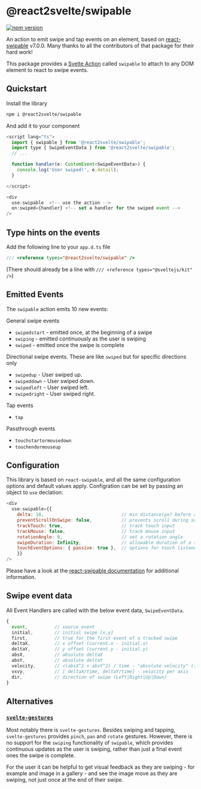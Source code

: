 # @react2svelte/swipable

[![npm version](https://img.shields.io/npm/v/@react2svelte/swipable.svg)](https://www.npmjs.com/package/@react2svelte/swipable)

An action to emit swipe and tap events on an element, based on [react-swipable](https://www.npmjs.com/package/react-swipeable) v7.0.0. Many thanks to all the contributors of that package for their hard work!

This package provides a [Svelte Action](https://svelte.dev/tutorial/actions) called `swipable` to attach to any DOM element to react to swipe events.

## Quickstart

Install the library

```bash
npm i @react2svelte/swipable
```

And add it to your component

```js
<script lang="ts">
  import { swipable } from '@react2svelte/swipable';
  import type { SwipeEventData } from '@react2svelte/swipable';
  // ...

  function handler(e: CustomEvent<SwipeEventData>) {
    console.log('User swiped!', e.detail);
  }

</script>

<div
  use:swipable  <!-- use the action -->
  on:swiped={handler} <!-- set a handler for the swiped event -->
/>
```

## Type hints on the events

Add the following line to your `app.d.ts` file

```js
/// <reference types="@react2svelte/swipable" />
```

(There should already be a line with `/// <reference types="@sveltejs/kit" />`)

## Emitted Events

The `swipable` action emits 10 new events:

General swipe events

- `swipedstart` - emitted once, at the beginning of a swipe
- `swiping` - emitted continuously as the user is swiping
- `swiped` - emitted once the swipe is complete

Directional swipe events. These are like `swiped` but for specific directions only

- `swipedup` - User swiped up.
- `swipeddown` - User swiped down.
- `swipedleft` - User swiped left.
- `swipedright` - User swiped right.

Tap events

- `tap`

Passthrough events

- `touchstartormousedown`
- `touchendormouseup`

## Configuration

This library is based on `react-swipable`, and all the same configuration options and default values apply. Configration can be set by passing an object to `use` declation:

```js
<div
  use:swipable={{
    delta: 10,                             // min distance(px) before a swipe starts. *See Notes*
    preventScrollOnSwipe: false,           // prevents scroll during swipe (*See Details*)
    trackTouch: true,                      // track touch input
    trackMouse: false,                     // track mouse input
    rotationAngle: 0,                      // set a rotation angle
    swipeDuration: Infinity,               // allowable duration of a swipe (ms). *See Notes*
    touchEventOptions: { passive: true },  // options for touch listeners (*See Details*)
    }}
/>
```

Please have a look at the [react-swipable documentation](https://www.npmjs.com/package/react-swipeable) for additional information.

## Swipe event data

All Event Handlers are called with the below event data, `SwipeEventData`.

```js
{
  event,          // source event
  initial,        // initial swipe [x,y]
  first,          // true for the first event of a tracked swipe
  deltaX,         // x offset (current.x - initial.x)
  deltaY,         // y offset (current.y - initial.y)
  absX,           // absolute deltaX
  absY,           // absolute deltaY
  velocity,       // √(absX^2 + absY^2) / time - "absolute velocity" (speed)
  vxvy,           // [ deltaX/time, deltaY/time] - velocity per axis
  dir,            // direction of swipe (Left|Right|Up|Down)
}
```

## Alternatives

### [`svelte-gestures`](https://github.com/Rezi/svelte-gestures)

Most notably there is `svelte-gestures`. Besides swiping and tapping, `svelte-gestures` provides `pinch`, `pan` and `rotate` gestures. However, there is no support for  the `swiping` functionality of `swipable`, which provides continuous updates as the user is swiping, rather than just a final event ones the swipe is complete.

For the user it can be helpful to get visual feedback as they are swiping - for example and image in a gallery - and see the image move as they are swiping, not just once at the end of their swipe.

